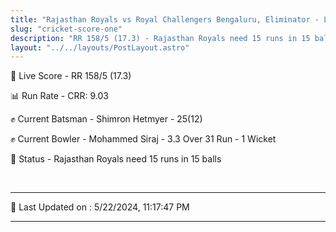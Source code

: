 ```yaml
---
title: "Rajasthan Royals vs Royal Challengers Bengaluru, Eliminator - Live Cricket Score"
slug: "cricket-score-one"
description: "RR 158/5 (17.3) - Rajasthan Royals need 15 runs in 15 balls."
layout: "../../layouts/PostLayout.astro"
---
```


🔴 Live Score - RR 158/5 (17.3)  

📊 Run Rate - CRR: 9.03  

✊ Current Batsman - Shimron Hetmyer - 25(12)  

✊ Current Bowler - Mohammed Siraj - 3.3 Over 31 Run - 1 Wicket  

📑 Status - Rajasthan Royals need 15 runs in 15 balls

<br />

***

📝 Last Updated on : 5/22/2024, 11:17:47 PM

***

